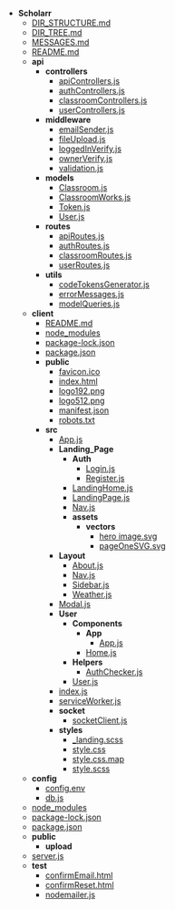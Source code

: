 - __Scholarr__
   - [DIR\_STRUCTURE.md](DIR_STRUCTURE.md)
   - [DIR\_TREE.md](DIR_TREE.md)
   - [MESSAGES.md](MESSAGES.md)
   - [README.md](README.md)
   - __api__
     - __controllers__
       - [apiControllers.js](api/controllers/apiControllers.js)
       - [authControllers.js](api/controllers/authControllers.js)
       - [classroomControllers.js](api/controllers/classroomControllers.js)
       - [userControllers.js](api/controllers/userControllers.js)
     - __middleware__
       - [emailSender.js](api/middleware/emailSender.js)
       - [fileUpload.js](api/middleware/fileUpload.js)
       - [loggedInVerify.js](api/middleware/loggedInVerify.js)
       - [ownerVerify.js](api/middleware/ownerVerify.js)
       - [validation.js](api/middleware/validation.js)
     - __models__
       - [Classroom.js](api/models/Classroom.js)
       - [ClassroomWorks.js](api/models/ClassroomWorks.js)
       - [Token.js](api/models/Token.js)
       - [User.js](api/models/User.js)
     - __routes__
       - [apiRoutes.js](api/routes/apiRoutes.js)
       - [authRoutes.js](api/routes/authRoutes.js)
       - [classroomRoutes.js](api/routes/classroomRoutes.js)
       - [userRoutes.js](api/routes/userRoutes.js)
     - __utils__
       - [codeTokensGenerator.js](api/utils/codeTokensGenerator.js)
       - [errorMessages.js](api/utils/errorMessages.js)
       - [modelQueries.js](api/utils/modelQueries.js)
   - __client__
     - [README.md](client/README.md)
     - [node\_modules](client/node_modules)
     - [package\-lock.json](client/package-lock.json)
     - [package.json](client/package.json)
     - __public__
       - [favicon.ico](client/public/favicon.ico)
       - [index.html](client/public/index.html)
       - [logo192.png](client/public/logo192.png)
       - [logo512.png](client/public/logo512.png)
       - [manifest.json](client/public/manifest.json)
       - [robots.txt](client/public/robots.txt)
     - __src__
       - [App.js](client/src/App.js)
       - __Landing\_Page__
         - __Auth__
           - [Login.js](client/src/Landing_Page/Auth/Login.js)
           - [Register.js](client/src/Landing_Page/Auth/Register.js)
         - [LandingHome.js](client/src/Landing_Page/LandingHome.js)
         - [LandingPage.js](client/src/Landing_Page/LandingPage.js)
         - [Nav.js](client/src/Landing_Page/Nav.js)
         - __assets__
           - __vectors__
             - [hero image.svg](client/src/Landing_Page/assets/vectors/hero%20image.svg)
             - [pageOneSVG.svg](client/src/Landing_Page/assets/vectors/pageOneSVG.svg)
       - __Layout__
         - [About.js](client/src/Layout/About.js)
         - [Nav.js](client/src/Layout/Nav.js)
         - [Sidebar.js](client/src/Layout/Sidebar.js)
         - [Weather.js](client/src/Layout/Weather.js)
       - [Modal.js](client/src/Modal.js)
       - __User__
         - __Components__
           - __App__
             - [App.js](client/src/User/Components/App/App.js)
           - [Home.js](client/src/User/Components/Home.js)
         - __Helpers__
           - [AuthChecker.js](client/src/User/Helpers/AuthChecker.js)
         - [User.js](client/src/User/User.js)
       - [index.js](client/src/index.js)
       - [serviceWorker.js](client/src/serviceWorker.js)
       - __socket__
         - [socketClient.js](client/src/socket/socketClient.js)
       - __styles__
         - [\_landing.scss](client/src/styles/_landing.scss)
         - [style.css](client/src/styles/style.css)
         - [style.css.map](client/src/styles/style.css.map)
         - [style.scss](client/src/styles/style.scss)
   - __config__
     - [config.env](config/config.env)
     - [db.js](config/db.js)
   - [node\_modules](node_modules)
   - [package\-lock.json](package-lock.json)
   - [package.json](package.json)
   - __public__
     - __upload__
   - [server.js](server.js)
   - __test__
     - [confirmEmail.html](test/confirmEmail.html)
     - [confirmReset.html](test/confirmReset.html)
     - [nodemailer.js](test/nodemailer.js)

